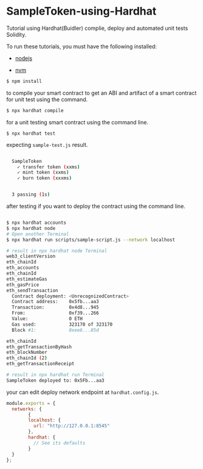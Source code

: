 # SampleToken-using-Hardhat

Tutorial using Hardhat(Buidler) complie, deploy and automated unit tests Solidity.

To run these tutorials, you must have the following installed:

- [nodejs](https://nodejs.org/en/)

- [nvm](https://github.com/nvm-sh/nvm)

```bash
$ npm install
```

to compile your smart contract to get an ABI and artifact of a smart contract for unit test using the command.

```bash
$ npx hardhat compile
```

for a unit testing smart contract using the command line.

```
$ npx hardhat test
```
expecting `sample-test.js` result.
```bash

  SampleToken
    ✓ transfer token (xxms)
    ✓ mint token (xxms)
    ✓ burn token (xxxms)


  3 passing (1s)

```

after testing if you want to deploy the contract using the command line.

```bash

$ npx hardhat accounts
$ npx hardhat node
# Open another Terminal
$ npx hardhat run scripts/sample-script.js --network localhost

# result in npx hardhat node Terminal
web3_clientVersion
eth_chainId
eth_accounts
eth_chainId
eth_estimateGas
eth_gasPrice
eth_sendTransaction
  Contract deployment: <UnrecognizedContract>
  Contract address:    0x5fb...aa3
  Transaction:         0x4d8...945
  From:                0xf39...266
  Value:               0 ETH
  Gas used:            323170 of 323170
  Block #1:            0xee6...85d

eth_chainId
eth_getTransactionByHash
eth_blockNumber
eth_chainId (2)
eth_getTransactionReceipt

# result in npx hardhat run Terminal
SampleToken deployed to: 0x5Fb...aa3

```
your can edit deploy network endpoint at `hardhat.config.js`.

```javascript
module.exports = {
  networks: {
        {
        localhost: {
          url: "http://127.0.0.1:8545"
        },
        hardhat: {
          // See its defaults
        }
  }
};
```